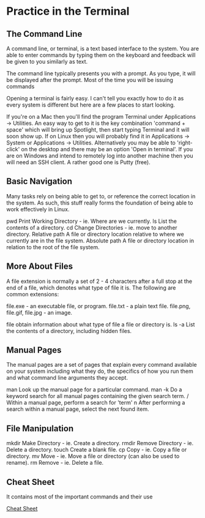 # Practice in the Terminal

## The Command Line
A command line, or terminal, is a text based interface to the system. You are able to enter commands by typing them on the keyboard and feedback will be given to you similarly as text.

The command line typically presents you with a prompt. As you type, it will be displayed after the prompt. Most of the time you will be issuing commands

Opening a terminal is fairly easy. I can't tell you exactly how to do it as every system is different but here are a few places to start looking.

If you're on a Mac then you'll find the program Terminal under Applications -> Utilities. An easy way to get to it is the key combination 'command + space' which will bring up Spotlight, then start typing Terminal and it will soon show up. If on Linux then you will probably find it in Applications -> System or Applications -> Utilities. Alternatively you may be able to 'right-click' on the desktop and there may be an option 'Open in terminal'. If you are on Windows and intend to remotely log into another machine then you will need an SSH client. A rather good one is Putty (free).

## Basic Navigation
Many tasks rely on being able to get to, or reference the correct location in the system. As such, this stuff really forms the foundation of being able to work effectively in Linux.

pwd Print Working Directory - ie. Where are we currently. ls List the contents of a directory. cd Change Directories - ie. move to another directory. Relative path A file or directory location relative to where we currently are in the file system. Absolute path A file or directory location in relation to the root of the file system.

## More About Files
A file extension is normally a set of 2 - 4 characters after a full stop at the end of a file, which denotes what type of file it is. The following are common extensions:

file.exe - an executable file, or program. file.txt - a plain text file. file.png, file.gif, file.jpg - an image.

file obtain information about what type of file a file or directory is. ls -a List the contents of a directory, including hidden files.
## Manual Pages
The manual pages are a set of pages that explain every command available on your system including what they do, the specifics of how you run them and what command line arguments they accept.

man Look up the manual page for a particular command. man -k Do a keyword search for all manual pages containing the given search term. / Within a manual page, perform a search for 'term' n After performing a search within a manual page, select the next found item.
## File Manipulation
mkdir Make Directory - ie. Create a directory. rmdir Remove Directory - ie. Delete a directory. touch Create a blank file. cp Copy - ie. Copy a file or directory. mv Move - ie. Move a file or directory (can also be used to rename). rm Remove - ie. Delete a file.
## Cheat Sheet
It contains most of the important commands and their use

[Cheat Sheet](https://ryanstutorials.net/linuxtutorial/cheatsheet.php)